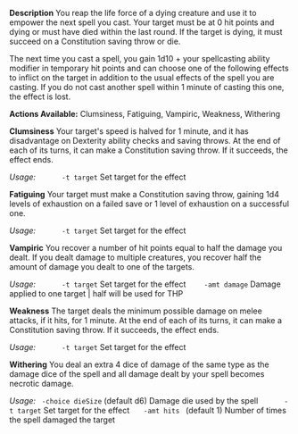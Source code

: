 **Description**
You reap the life force of a dying creature and use it to empower the next spell you cast. Your target must be at 0 hit points and dying or must have died within the last round. If the target is dying, it must succeed on a Constitution saving throw or die.

The next time you cast a spell, you gain 1d10 + your spellcasting ability modifier in temporary hit points and can choose one of the following effects to inflict on the target in addition to the usual effects of the spell you are casting. If you do not cast another spell within 1 minute of casting this one, the effect is lost.

**Actions Available:**
Clumsiness, Fatiguing, Vampiric, Weakness, Withering

**Clumsiness**
Your target's speed is halved for 1 minute, and it has disadvantage on Dexterity ability checks and saving throws. At the end of each of its turns, it can make a Constitution saving throw. If it succeeds, the effect ends.

*Usage:*
`      -t target` Set target for the effect

**Fatiguing**
Your target must make a Constitution saving throw, gaining 1d4 levels of exhaustion on a failed save or 1 level of exhaustion on a successful one.

*Usage:*
`      -t target` Set target for the effect

**Vampiric**
You recover a number of hit points equal to half the damage you dealt. If you dealt damage to multiple creatures, you recover half the amount of damage you dealt to one of the targets.

*Usage:*
`      -t target` Set target for the effect
`    -amt damage` Damage applied to one target | half will be used for THP

**Weakness**
The target deals the minimum possible damage on melee attacks, if it hits, for 1 minute. At the end of each of its turns, it can make a Constitution saving throw. If it succeeds, the effect ends.

*Usage:*
`      -t target` Set target for the effect

**Withering**
You deal an extra 4 dice of damage of the same type as the damage dice of the spell and all damage dealt by your spell becomes necrotic damage.

*Usage:*
` -choice dieSize` (default d6) Damage die used by the spell 
`      -t target` Set target for the effect
`    -amt hits  ` (default 1) Number of times the spell damaged the target

